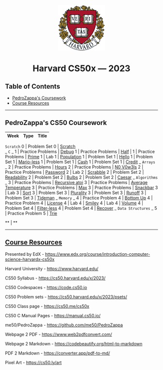 <br>
<p align="center">
<img src="harvard.png" alt="logo" height="150"/>
</p>
<h1 align="center">
Harvard CS50x — 2023
</h1>

## Table of Contents
- [PedroZappa's Coursework](#pedrozappas-cs50-coursework)
- [Course Resources](#course-resources)

___

## PedroZappa's CS50 Coursework

<!-- https://github.com/gepser/markdown-progress -->
  Week | Type          | Title       
  -----| ----------- | -----------  
  `Scratch` 
  0    | Problem Set 0     | [Scratch](C/pset0/)  
  _ `C` _
  1    | Practice Problems | [Debug](C/pp1/) 
  1    | Practice Problems | [Half](C/pp1/) |
  1    | Practice Problems | [Prime](C/pp1/) 
  1    | Lab 1             | [Population](C/lab1/) 
  1    | Problem Set 1     | [Hello](C/pset1/) 
  1    | Problem Set 1     | [Mario-less](C/pset1/) 
  1    | Problem Set 1     | [Cash](C/pset1/) 
  1    | Problem Set 1     | [Credit](C/pset1/) 
  _ `Arrays` _
  2    | Practice Problems | [Hours](C/pp2/)
  2    | Practice Problems | [N0 V0w3ls](C/pp2/)
  2    | Practice Problems | [Password](C/pp2/)
  2    | Lab 2             | [Scrabble](C/lab2/) 
  2    | Problem Set 2     | [Readability](C/pset2/) 
  2    | Problem Set 2     | [Bulbs](C/pset2/) 
  2    | Problem Set 2     | [Caesar](C/pset2/) 
  _ `Algorithms` _
  3    | Practice Problems | [Recursive atoi](C/pp3/) 
  3    | Practice Problems | [Average Temperature](C/pp3/) 
  3    | Practice Problems | [Max](C/pp3/) 
  3    | Practice Problems | [Snackbar](C/pp3/) 
  3    | Lab 3             | [Sort](C/lab3/) 
  3    | Problem Set 3     | [Plurality](C/pset3/) 
  3    | Problem Set 3     | [Runoff](C/pset3/)
  3    | Problem Set 3     | [Tideman](C/pset3/)
  _ `Memory` _
  4    | Practice Problem 4 | [Bottom Up](C/pp4/) 
  4    | Practice Problem 4 | [License](C/pp4/) 
  4    | Lab 4              | [Smiley](C/lab4/smiley/) 
  4    | Lab 4              | [Volume](C/lab4/volume/) 
  4    | Problem Set 4     | [Filter-less](C/pset4/filter-less/)
  4    | Problem Set 4     | [Recover](C/pset4/recover/)
  _ `Data Structures` _
  5    | Practice Problem 5 | [Trie](C/pp5/trie/) 


  ** | ** 

<hr>

## [Course Resources](#course-resources)

Presented by EdX - https://www.edx.org/course/introduction-computer-science-harvardx-cs50x

Harvard University - https://www.harvard.edu/

CS50 Syllabus - https://cs50.harvard.edu/x/2023/

CS50 Codespaces - https://code.cs50.io

CS50 Problem sets - https://cs50.harvard.edu/x/2023/psets/

CS50 Class page - https://cs50.me/cs50x

CS50 C Manual Pages -  https://manual.cs50.io/

me50/PedroZappa - https://github.com/me50/PedroZappa

Webpage 2 PDF - https://www.web2pdfconvert.com/

Webpage 2 Markdown - https://codebeautify.org/html-to-markdown

PDF 2 Markdown - https://converter.app/pdf-to-md/

Pixel Art - https://cs50.ly/art
